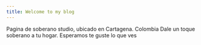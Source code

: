 ```yaml
---
title: Welcome to my blog
---
```

Pagina de soberano studio, ubicado en Cartagena. Colombia
Dale un toque soberano a tu hogar.
Esperamos te guste lo que ves
